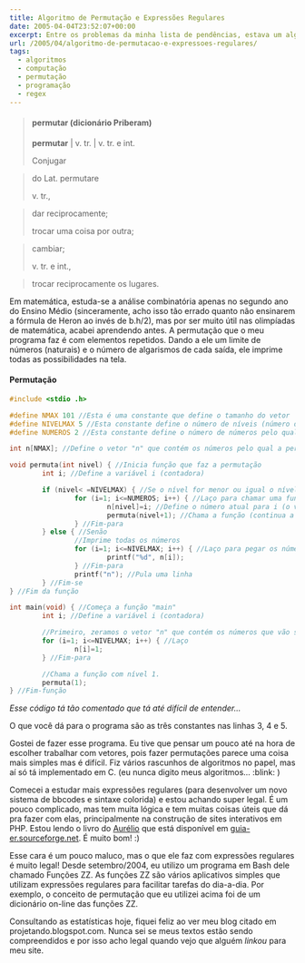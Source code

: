 ```yaml
---
title: Algoritmo de Permutação e Expressões Regulares
date: 2005-04-04T23:52:07+00:00
excerpt: Entre os problemas da minha lista de pendências, estava um algoritmo de permutação usando uma função recursiva...
url: /2005/04/algoritmo-de-permutacao-e-expressoes-regulares/
tags:
  - algoritmos
  - computação
  - permutação
  - programação
  - regex
---
```


> #### permutar (dicionário Priberam)
>
> **permutar** | v. tr. | v. tr. e int.
>
> Conjugar

> do Lat. permutare
>
> v. tr.,

> dar reciprocamente;
>
> trocar uma coisa por outra;

> cambiar;
>
> v. tr. e int.,

> trocar reciprocamente os lugares.

Em matemática, estuda-se a análise combinatória apenas no segundo ano do Ensino Médio (sinceramente, acho isso tão errado quanto não ensinarem a fórmula de Heron ao invés de b.h/2), mas por ser muito útil nas olimpíadas de matemática, acabei aprendendo antes. A permutação que o meu programa faz é com elementos repetidos. Dando a ele um limite de números (naturais) e o número de algarismos de cada saída, ele imprime todas as possibilidades na tela.

#### Permutação

```c
#include <stdio .h>

#define NMAX 101 //Esta é uma constante que define o tamanho do vetor
#define NIVELMAX 5 //Esta constante define o número de níveis (número de caracteres numa permutação)
#define NUMEROS 2 //Esta constante define o número de números pelo qual a permutação passa.

int n[NMAX]; //Define o vetor "n" que contém os números pelo qual a permutação vai passando.

void permuta(int nivel) { //Inicia função que faz a permutação
        int i; //Define a variável i (contadora)

        if (nivel< =NIVELMAX) { //Se o nível for menor ou igual o nível
                for (i=1; i<=NUMEROS; i++) { //Laço para chamar uma função para cada valor diferente desse.
                        n[nivel]=i; //Define o número atual para i (o valor do laço)
                        permuta(nivel+1); //Chama a função (continua a recursão)
                } //Fim-para
        } else { //Senão
                //Imprime todas os números
                for (i=1; i<=NIVELMAX; i++) { //Laço para pegar os números de todas as funções
                        printf("%d", n[i]);
                } //Fim-para
                printf("n"); //Pula uma linha
        } //Fim-se
} //Fim da função

int main(void) { //Começa a função "main"
        int i; //Define a variável i (contadora)

        //Primeiro, zeramos o vetor "n" que contém os números que vão ser escritos.
        for (i=1; i<=NIVELMAX; i++) { //Laço
                n[i]=1;
        } //Fim-para

        //Chama a função com nível 1.
        permuta(1);
} //Fim-função
```

_Esse código tá tão comentado que tá até difícil de entender..._

O que você dá para o programa são as três constantes nas linhas 3, 4 e 5.

Gostei de fazer esse programa. Eu tive que pensar um pouco até na hora de escolher trabalhar com vetores, pois fazer permutações parece uma coisa mais simples mas é difícil. Fiz vários rascunhos de algoritmos no papel, mas aí só tá implementado em C. (eu nunca digito meus algoritmos... :blink: )

Comecei a estudar mais expressões regulares (para desenvolver um novo sistema de bbcodes e sintaxe colorida) e estou achando super legal. É um pouco complicado, mas tem muita lógica e tem muitas coisas úteis que dá pra fazer com elas, principalmente na construção de sites interativos em PHP. Estou lendo o livro do [Aurélio][1] que está disponível em [guia-er.sourceforge.net][2]. É muito bom! :)

Esse cara é um pouco maluco, mas o que ele faz com expressões regulares é muito legal! Desde setembro/2004, eu utilizo um programa em Bash dele chamado Funções ZZ. As funções ZZ são vários aplicativos simples que utilizam expressões regulares para facilitar tarefas do dia-a-dia. Por exemplo, o conceito de permutação que eu utilizei acima foi de um dicionário on-line das funções ZZ.

Consultando as estatísticas hoje, fiquei feliz ao ver meu blog citado em projetando.blogspot.com. Nunca sei se meus textos estão sendo compreendidos e por isso acho legal quando vejo que alguém _linkou_ para meu site.

[1]: http://www.aurelio.net
[2]: http://guia-er.sourceforge.net
